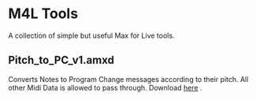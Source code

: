 # M4L Tools

A collection of simple but useful Max for Live tools.

## Pitch_to_PC_v1.amxd

Converts Notes to Program Change messages according to their pitch. All other Midi Data is allowed to pass through. Download [here](Pitch_to_PC_v1.amxd) .
